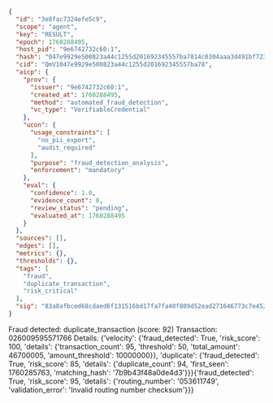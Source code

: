 ```json
{
  "id": "3e8fac7324efe5c9",
  "scope": "agent",
  "key": "RESULT",
  "epoch": 1760288495,
  "host_pid": "9e6742732c60:1",
  "hash": "047e9929e500823a44c1255d201692345557ba7814c0304aaa3d491bf72388de",
  "cid": "QmV1047e9929e500823a44c1255d201692345557ba78",
  "aicp": {
    "prov": {
      "issuer": "9e6742732c60:1",
      "created_at": 1760288495,
      "method": "automated_fraud_detection",
      "vc_type": "VerifiableCredential"
    },
    "ucon": {
      "usage_constraints": [
        "no_pii_export",
        "audit_required"
      ],
      "purpose": "fraud_detection_analysis",
      "enforcement": "mandatory"
    },
    "eval": {
      "confidence": 1.0,
      "evidence_count": 0,
      "review_status": "pending",
      "evaluated_at": 1760288495
    }
  },
  "sources": [],
  "edges": [],
  "metrics": {},
  "thresholds": {},
  "tags": [
    "fraud",
    "duplicate_transaction",
    "risk_critical"
  ],
  "sig": "83a8afbced68cdaed6f131516bd17fa7fa40f809d52ead271646773c7e4520c7"
}
```

Fraud detected: duplicate_transaction (score: 92)
Transaction: 026009595571766
Details: {'velocity': {'fraud_detected': True, 'risk_score': 100, 'details': {'transaction_count': 95, 'threshold': 50, 'total_amount': 46700005, 'amount_threshold': 10000000}}, 'duplicate': {'fraud_detected': True, 'risk_score': 85, 'details': {'duplicate_count': 94, 'first_seen': 1760285763, 'matching_hash': '7b9b43f48a0de4d3'}}}{'fraud_detected': True, 'risk_score': 95, 'details': {'routing_number': '053611749', 'validation_error': 'Invalid routing number checksum'}}}